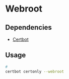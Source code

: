 # Webroot

## Dependencies

- [Certbot](/certbot/README.md#cli)

## Usage

```sh
#
certbot certonly --webroot
```

<!--
certbot certonly \
  --webroot \
  --webroot-path /var/www/static
-->
